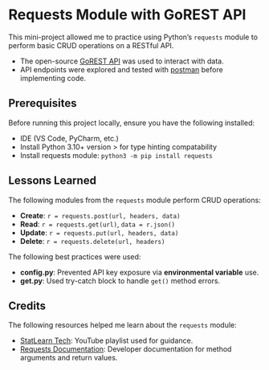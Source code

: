 # Requests Module with GoREST API

This mini-project allowed me to practice using Python’s `requests` module to perform basic CRUD operations on a RESTful API.

* The open-source [GoREST API](https://gorest.co.in/) was used to interact with data.
* API endpoints were explored and tested with [postman](https://www.postman.com/) before implementing code.

## Prerequisites

Before running this project locally, ensure you have the following installed:

* IDE (VS Code, PyCharm, etc.)
* Install Python 3.10+ version > for type hinting compatability
* Install requests module: `python3 -m pip install requests`

## Lessons Learned

The following modules from the `requests` module perform CRUD operations:

* **Create**: `r = requests.post(url, headers, data)`
* **Read**: `r = requests.get(url)`, `data = r.json()`
* **Update**: `r = requests.put(url, headers, data)`
* **Delete**: `r = requests.delete(url, headers)`

The following best practices were used:

* **config.py**: Prevented API key exposure via **environmental variable** use.
* **get.py**: Used try-catch block to handle `get()` method errors.

## Credits

The following resources helped me learn about the `requests` module:
* [StatLearn Tech](https://www.youtube.com/watch?v=05sP5ST4Bus&list=PLll2u-uqtmZOkjgSczFw1CwnxV3Dw6sEF): YouTube playlist used for guidance.
* [Requests Documentation](https://requests.readthedocs.io/en/latest/api/): Developer documentation for method arguments and return values.